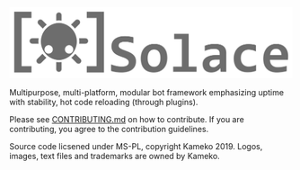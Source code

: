
![logo](Tools/Images/solace2.png)

Multipurpose, multi-platform, modular bot framework emphasizing uptime with stability, hot code reloading (through plugins).

Please see [CONTRIBUTING.md](Tools/Information/CONTRIBUTING.md) on how to contribute. If you are contributing, you agree to the contribution guidelines.

Source code licsened under MS-PL, copyright Kameko 2019. Logos, images, text files and trademarks are owned by Kameko.
